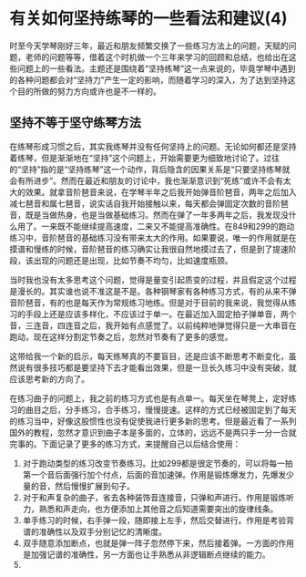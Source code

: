 # 有关如何坚持练琴的一些看法和建议(4)

时至今天学琴刚好三年，最近和朋友频繁交换了一些练习方法上的问题，天赋的问题，老师的问题等等，借着这个时机做一个三年来学习的回顾和总结，也给出在这些问题上的一些看法。主题还是围绕着“坚持练琴”这一点来说的，毕竟学琴中遇到的各种问题都会对“坚持力”产生一定的影响，而随着学习的深入，为了达到坚持这个目的所做的努力方向或许也是不一样的。

## 坚持不等于坚守练琴方法

在练琴形成习惯之后，其实我练琴并没有任何坚持上的问题。无论如何都还是坚持着练琴，但是渐渐地在“坚持”这个问题上，开始需要更为细致地讨论了。过往的“坚持”指的是“坚持练琴”这一个动作，背后隐含的因果关系是“只要坚持练琴就会有所进步”。然而在最近和朋友的讨论中，我也渐渐意识到“死练”或许不会有太大的效果。就拿音阶琶音来说，在学琴半年之后我开始弹音阶琶音，两年之后加入减七琶音和属七琶音，说实话自我开始接触以来，每天都会弹固定次数的音阶琶音，既是当做热身，也是当做基础练习。然而在弹了一年多两年之后，我发现没什么用了。一来既不能继续提高速度，二来又不能提高准确性。在849和299的跑动练习中，音阶琶音的基础练习没有带来太大的作用。如果要说，唯一的作用就是在摸谱和慢练的时候，音阶琶音的练习确实让我很自然地摸过去了，但是到了提速阶段，该出现的问题还是出现，比如节奏不均匀，比如速度瓶颈。

当时我也没有太多思考这个问题，觉得是量变引起质变的过程，并且假定这个过程是漫长的。其实谁也说不准这是不是。各种钢琴家有各种练习方式，有的从来不弹音阶琶音，有的也是每天作为常规练习地练。但是对于目前的我来说，我觉得从练习的手段上还是应该多样化，不应该过于单一。在最近加入固定拍子弹单音，两个音，三连音，四连音之后，我开始有点感觉了。以前纯粹地弹觉得只是一大串音在跑动，现在这样分割定节奏之后，忽然对节奏有了更多的感觉。

这带给我一个新的启示，每天练琴真的不要盲目，还是应该不断思考不断变化，虽然说有很多技巧都是要坚持下去才能看出效果，但是一旦长久练习中没有突破，就应该思考新的方向了。

在练习曲子的问题上，我之前的练习方式也是有点单一。每天坐在琴凳上，定好练习的曲目之后，分手练习，合手练习，慢慢提速。这样的方式已经被固定到了每天的练习当中，好像这股惯性也没有促使我进行更多新的思考。但是最近看了一系列国外的教程，忽然才意识到曲子本是多面的，立体的，远远不是两只手一分一合就完事的。下面记录了更多的练习方式，来提醒自己以后结合使用：

1. 对于跑动类型的练习改变节奏练习。比如299都是很定节奏的，可以将每一拍第一个音后面强行加个付点，后面的音加速弹。作用是锻炼爆发力，先爆发少量的音，然后慢慢扩展到句子。
2. 对于和声复杂的曲子，省去各种装饰音连接音，只弹和声进行。作用是锻炼听力，熟悉和声走向，也方便添加上其他音之后知道需要突出的旋律线条。
3. 单手练习的时候，右手弹一段，随即接上左手，然后交替进行。作用是考验背谱的准确性以及双手分别记忆的清晰度。
4. 双手随意添加断点，也就是弹一阵子忽然停下来，然后接着弹。一方面的作用是加强记谱的准确性，另一方面也让手熟悉从非逻辑断点继续的能力。
5. 
